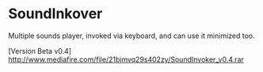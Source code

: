 # SoundInkover
Multiple sounds player, invoked via keyboard, and can use it minimized too.

[Version Beta v0.4]
http://www.mediafire.com/file/21bjmvq29s402zy/SoundInvoker_v0.4.rar
